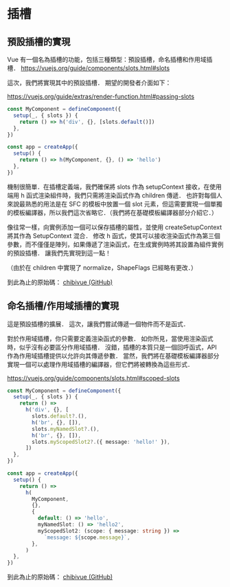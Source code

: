 # 插槽

## 預設插槽的實現

Vue 有一個名為插槽的功能，包括三種類型：預設插槽，命名插槽和作用域插槽．
https://vuejs.org/guide/components/slots.html#slots

這次，我們將實現其中的預設插槽．
期望的開發者介面如下：

https://vuejs.org/guide/extras/render-function.html#passing-slots

```ts
const MyComponent = defineComponent({
  setup(_, { slots }) {
    return () => h('div', {}, [slots.default()])
  },
})

const app = createApp({
  setup() {
    return () => h(MyComponent, {}, () => 'hello')
  },
})
```

機制很簡單．在插槽定義端，我們確保將 slots 作為 setupContext 接收，在使用端用 h 函式渲染組件時，我們只需將渲染函式作為 children 傳遞．
也許對每個人來說最熟悉的用法是在 SFC 的模板中放置一個 slot 元素，但這需要實現一個單獨的模板編譯器，所以我們這次省略它．（我們將在基礎模板編譯器部分介紹它．）

像往常一樣，向實例添加一個可以保存插槽的屬性，並使用 createSetupContext 將其作為 SetupContext 混合．
修改 h 函式，使其可以接收渲染函式作為第三個參數，而不僅僅是陣列，如果傳遞了渲染函式，在生成實例時將其設置為組件實例的預設插槽．
讓我們先實現到這一點！

（由於在 children 中實現了 normalize，ShapeFlags 已經略有更改．）

到此為止的原始碼：
[chibivue (GitHub)](https://github.com/chibivue-land/chibivue/tree/main/book/impls/40_basic_component_system/050_component_slot)

## 命名插槽/作用域插槽的實現

這是預設插槽的擴展．
這次，讓我們嘗試傳遞一個物件而不是函式．

對於作用域插槽，你只需要定義渲染函式的參數．
如你所見，當使用渲染函式時，似乎沒有必要區分作用域插槽．
沒錯，插槽的本質只是一個回呼函式，API 作為作用域插槽提供以允許向其傳遞參數．
當然，我們將在基礎模板編譯器部分實現一個可以處理作用域插槽的編譯器，但它們將被轉換為這些形式．

https://vuejs.org/guide/components/slots.html#scoped-slots

```ts
const MyComponent = defineComponent({
  setup(_, { slots }) {
    return () =>
      h('div', {}, [
        slots.default?.(),
        h('br', {}, []),
        slots.myNamedSlot?.(),
        h('br', {}, []),
        slots.myScopedSlot2?.({ message: 'hello!' }),
      ])
  },
})

const app = createApp({
  setup() {
    return () =>
      h(
        MyComponent,
        {},
        {
          default: () => 'hello',
          myNamedSlot: () => 'hello2',
          myScopedSlot2: (scope: { message: string }) =>
            `message: ${scope.message}`,
        },
      )
  },
})
```

到此為止的原始碼：
[chibivue (GitHub)](https://github.com/chibivue-land/chibivue/tree/main/book/impls/40_basic_component_system/060_slot_extend)
